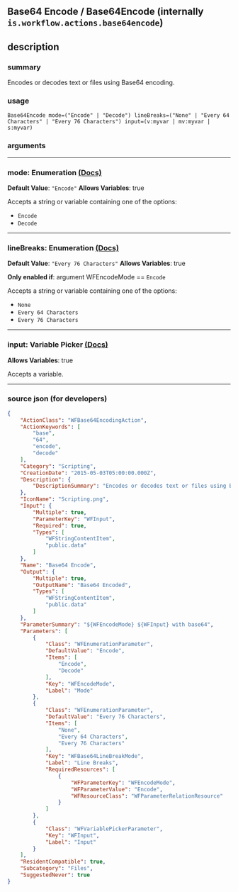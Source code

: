 
## Base64 Encode / Base64Encode (internally `is.workflow.actions.base64encode`)


## description

### summary

Encodes or decodes text or files using Base64 encoding.


### usage
```
Base64Encode mode=("Encode" | "Decode") lineBreaks=("None" | "Every 64 Characters" | "Every 76 Characters") input=(v:myvar | mv:myvar | s:myvar)
```

### arguments

---

### mode: Enumeration [(Docs)](https://pfgithub.github.io/shortcutslang/gettingstarted#enum-select-field)
**Default Value**: `"Encode"`
**Allows Variables**: true



Accepts a string 
or variable
containing one of the options:

- `Encode`
- `Decode`

---

### lineBreaks: Enumeration [(Docs)](https://pfgithub.github.io/shortcutslang/gettingstarted#enum-select-field)
**Default Value**: `"Every 76 Characters"`
**Allows Variables**: true

**Only enabled if**: argument WFEncodeMode == `Encode`

Accepts a string 
or variable
containing one of the options:

- `None`
- `Every 64 Characters`
- `Every 76 Characters`

---

### input: Variable Picker [(Docs)](https://pfgithub.github.io/shortcutslang/gettingstarted#variable-picker-fields)
**Allows Variables**: true



Accepts a variable.

---

### source json (for developers)

```json
{
	"ActionClass": "WFBase64EncodingAction",
	"ActionKeywords": [
		"base",
		"64",
		"encode",
		"decode"
	],
	"Category": "Scripting",
	"CreationDate": "2015-05-03T05:00:00.000Z",
	"Description": {
		"DescriptionSummary": "Encodes or decodes text or files using Base64 encoding."
	},
	"IconName": "Scripting.png",
	"Input": {
		"Multiple": true,
		"ParameterKey": "WFInput",
		"Required": true,
		"Types": [
			"WFStringContentItem",
			"public.data"
		]
	},
	"Name": "Base64 Encode",
	"Output": {
		"Multiple": true,
		"OutputName": "Base64 Encoded",
		"Types": [
			"WFStringContentItem",
			"public.data"
		]
	},
	"ParameterSummary": "${WFEncodeMode} ${WFInput} with base64",
	"Parameters": [
		{
			"Class": "WFEnumerationParameter",
			"DefaultValue": "Encode",
			"Items": [
				"Encode",
				"Decode"
			],
			"Key": "WFEncodeMode",
			"Label": "Mode"
		},
		{
			"Class": "WFEnumerationParameter",
			"DefaultValue": "Every 76 Characters",
			"Items": [
				"None",
				"Every 64 Characters",
				"Every 76 Characters"
			],
			"Key": "WFBase64LineBreakMode",
			"Label": "Line Breaks",
			"RequiredResources": [
				{
					"WFParameterKey": "WFEncodeMode",
					"WFParameterValue": "Encode",
					"WFResourceClass": "WFParameterRelationResource"
				}
			]
		},
		{
			"Class": "WFVariablePickerParameter",
			"Key": "WFInput",
			"Label": "Input"
		}
	],
	"ResidentCompatible": true,
	"Subcategory": "Files",
	"SuggestedNever": true
}
```
